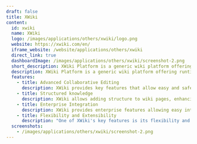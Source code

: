 ```yaml
---
draft: false
title: XWiki
content:
  id: xwiki
  name: XWiki
  logo: /images/applications/others/xwiki/logo.png
  website: https://xwiki.com/en/
  iframe_website: /website/applications/others/xwiki
  direct_link: true
  dashboardImage: /images/applications/others/xwiki/screenshot-2.png
  short_description: XWiki Platform is a generic wiki platform offering runtime services for applications built on top of it.
  description: XWiki Platform is a generic wiki platform offering runtime services for applications built on top of it. It is an advanced collaboration platform based on the Wiki principles. Its top-notch features will help you organize information and foster a collaborative culture.
  features:
    - title: Advanced Collaborative Editing
      description: XWiki provides key features that allow easy and safe collaborative editing.
    - title: Structured knowledge
      description: XWiki allows adding structure to wiki pages, enhancing information organization.
    - title: Enterprise Integration
      description: XWiki provides enterprise features allowing easy integration in any enterprise.
    - title: Flexibility and Extensibility
      description: "One of XWiki's key features is its flexibility and extensibility. Moreover, XWiki allows full customization of its user interface (UI)."
  screenshots:
    - /images/applications/others/xwiki/screenshot-2.png
---
```

